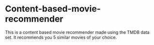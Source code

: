 # Content-based-movie-recommender
This is a content based movie recommender made using the TMDB data set.
It recommends you 5 similar movies of your choice.
